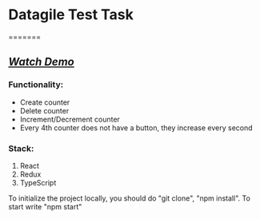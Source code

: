 # Datagile Test Task
=======

## *[Watch Demo](https://kaiseridze.github.io/datagile-test-task/ "Link to demo")*

###  Functionality:
* Create counter
* Delete counter
* Increment/Decrement counter
* Every 4th counter does not have a button, they increase every second
### Stack:
1. React
2. Redux  
3. TypeScript

To initialize the project locally, you should do "git clone", "npm install". To start write "npm start"

